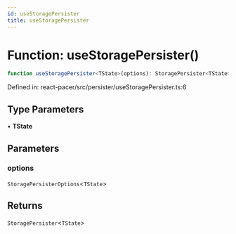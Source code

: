 ```yaml
---
id: useStoragePersister
title: useStoragePersister
---
```


<!-- DO NOT EDIT: this page is autogenerated from the type comments -->

# Function: useStoragePersister()

```ts
function useStoragePersister<TState>(options): StoragePersister<TState>
```

Defined in: react-pacer/src/persister/useStoragePersister.ts:6

## Type Parameters

• **TState**

## Parameters

### options

`StoragePersisterOptions`\<`TState`\>

## Returns

`StoragePersister`\<`TState`\>
